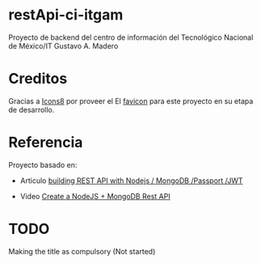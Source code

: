 # restApi-ci-itgam
Proyecto de backend del centro de información del Tecnológico Nacional de México/IT Gustavo A. Madero

# Creditos
Gracias a [Icons8](https://icons8.com) por proveer el El [favicon](https://icons8.com/icon/95131/literature) para este proyecto en su etapa de desarrollo.

# Referencia
Proyecto basado en:
* Articulo [building REST API with Nodejs / MongoDB /Passport /JWT](https://kris101.medium.com/building-rest-api-in-nodejs-mongodb-passport-jwt-6c557332d4ca)

* Video [Create a NodeJS + MongoDB Rest API](https://www.youtube.com/watch?v=UL66bwInJHY&list=PLzQWIQOqeUSMzMUEJA0XrOxJbX8WTiCJV)

# TODO
Making the title as compulsory (Not started)